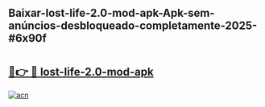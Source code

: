 ## Baixar-lost-life-2.0-mod-apk-Apk-sem-anúncios-desbloqueado-completamente-2025-#6x90f

# <h2><a href="https://ainizakaria.my?title=lost-life-2.0-mod-apk&ref=20M">🔗👉 🔴 lost-life-2.0-mod-apk</a></h2>

[![acn](https://github.com/user-attachments/assets/0f9c940e-d8b0-45ae-aac7-cd30a18b3e1c)](https://ainizakaria.my?title=lost-life-2.0-mod-apk&ref=20M)

